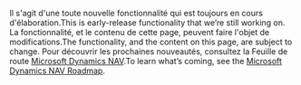 <span data-ttu-id="c2f46-101">Il s'agit d'une toute nouvelle fonctionnalité qui est toujours en cours d'élaboration.</span><span class="sxs-lookup"><span data-stu-id="c2f46-101">This is early-release functionality that we’re still working on.</span></span> <span data-ttu-id="c2f46-102">La fonctionnalité, et le contenu de cette page, peuvent faire l'objet de modifications.</span><span class="sxs-lookup"><span data-stu-id="c2f46-102">The functionality, and the content on this page, are subject to change.</span></span> <span data-ttu-id="c2f46-103">Pour découvrir les prochaines nouveautés, consultez la Feuille de route [Microsoft Dynamics NAV](https://go.microsoft.com/fwlink/?linkid=842139).</span><span class="sxs-lookup"><span data-stu-id="c2f46-103">To learn what’s coming, see the [Microsoft Dynamics NAV Roadmap](https://go.microsoft.com/fwlink/?linkid=842139).</span></span>
